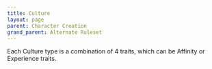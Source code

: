 ```yaml
---
title: Culture
layout: page
parent: Character Creation
grand_parent: Alternate Ruleset
---
```


Each Culture type is a combination of 4 traits, which can be Affinity or Experience traits.

